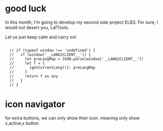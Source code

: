# good luck

In this month, I'm going to develop my second side project ELB3. For sure, I would not desert you, LafTools.

Let us just keep calm and carry on!

```

  // if (typeof window !== 'undefined') {
  //   if (window['__LANG2CLIENT__']) {
  //     let preLangMap = JSON.parse(window['__LANG2CLIENT__'])
  //     let f = {
  //       [getCurrentLang()]: preLangMap
  //     }
  //     return f as any
  //   }
  // }
```

# icon navigator

for extra buttons, we can only show their icon. meaning only show x,active,x button
